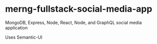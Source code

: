 # merng-fullstack-social-media-app
MongoDB, Express, Node,  React, Node, and GraphQL social media application

Uses Semantic-UI
